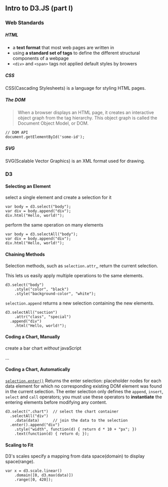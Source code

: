 ## Intro to D3.JS (part I)

### Web Standards

##### HTML

* a **text format** that most web pages are written in
* using **a standard set of tags** to define the different structural components of a webpage
* `<div>` and `<span>` tags not applied default styles by browers 

##### CSS

CSS(Cascading Stylesheets) is a language for styling HTML pages.

##### The DOM

> When a browser displays an HTML page, it creates an interactive object graph from the tag hierarchy. This object graph is called the Document Object Model, or DOM.

```
// DOM API
document.getElementById('some-id');
```

##### SVG

SVG(Scalable Vector Graphics) is an XML format used for drawing.

### D3

#### Selecting an Element

select a single element and create a selection for it

```
var body = d3.select("body");
var div = body.append("div");
div.html("Hello, world!");
```

perform the same operation on many elements

```
var body = d3.selectAll("body");
var div = body.append("div");
div.html("Hello, world!");
```

#### Chaining Methods

Selection methods, such as `selection.attr`,, return the current selection.

This lets us easily apply multiple operations to the same elements.

```
d3.select("body")
	.style("color", "black")
	.style("background-color", "white");
```

`selection.append` returns a new selection containing the new elements.

```
d3.selectAll("section")
	.attr("class", "special")
  .append("div")
    .html("Hello, world!");
```

#### Coding a Chart, Manually

create a bar chart *without* javaScript

...

#### Coding a Chart, Automatically

[`selection.enter()`](https://github.com/mbostock/d3/wiki/Selections#enter)
Returns the enter selection: placeholder nodes for each data element for which no corresponding existing DOM element was found in the current selection.
The enter selection only defines the `append`, `insert`, `select` and `call` operators; you must use these operators to **instantiate** the entering elements before modifying any content.

```
d3.select(".chart")  // select the chart container
  .selectAll("div")  
    .data(data)		 // join the data to the selection
  .enter().append("div")
    .style("width", function(d) { return d * 10 + "px"; })
    .text(function(d) { return d; });
```

#### Scaling to Fit

D3's scales specify a mapping from data space(domain) to display space(range).

```
var x = d3.scale.linear()
	.domain([0, d3.max(data)])
	.range([0, 420]);
```

